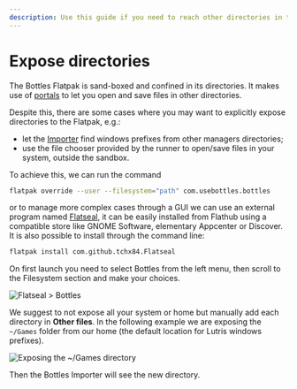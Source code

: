 ```yaml
---
description: Use this guide if you need to reach other directories in the Flatpak.
---
```

# Expose directories

The Bottles Flatpak is sand-boxed and confined in its directories. It makes use of [portals](https://docs.flatpak.org/en/latest/portal-api-reference.html) to let you open and save files in other directories.

Despite this, there are some cases where you may want to explicitly expose directories to the Flatpak, e.g.:

* let the [Importer](https://docs.usebottles.com/bottles/import-from-other-managers) find windows prefixes from other managers directories;
* use the file chooser provided by the runner to open/save files in your system, outside the sandbox.

To achieve this, we can run the command
```bash
flatpak override --user --filesystem="path" com.usebottles.bottles
```
or to manage more complex cases through a GUI we can use an external program named [Flatseal](https://flathub.org/apps/details/com.github.tchx84.Flatseal), it can be easily installed from Flathub using a compatible store like GNOME Software, elementary Appcenter or Discover. It is also possible to install through the command line:

```bash
flatpak install com.github.tchx84.Flatseal
```

On first launch you need to select Bottles from the left menu, then scroll to the Filesystem section and make your choices.

![Flatseal > Bottles](<../../.gitbook/assets/image (38).png>)

We suggest to not expose all your system or home but manually add each directory in **Other files**. In the following example we are exposing the `~/Games` folder from our home (the default location for Lutris windows prefixes).

![Exposing the \~/Games directory](<../../.gitbook/assets/image (41).png>)

Then the Bottles Importer will see the new directory.

